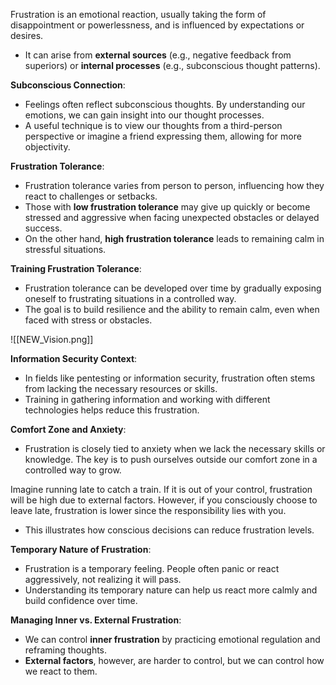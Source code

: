 Frustration is an emotional reaction, usually taking the form of disappointment or powerlessness, and is influenced by expectations or desires.
- It can arise from **external sources** (e.g., negative feedback from superiors) or **internal processes** (e.g., subconscious thought patterns).

**Subconscious Connection**:
- Feelings often reflect subconscious thoughts. By understanding our emotions, we can gain insight into our thought processes.
- A useful technique is to view our thoughts from a third-person perspective or imagine a friend expressing them, allowing for more objectivity.

**Frustration Tolerance**:
- Frustration tolerance varies from person to person, influencing how they react to challenges or setbacks.
- Those with **low frustration tolerance** may give up quickly or become stressed and aggressive when facing unexpected obstacles or delayed success.
- On the other hand, **high frustration tolerance** leads to remaining calm in stressful situations.

**Training Frustration Tolerance**:
- Frustration tolerance can be developed over time by gradually exposing oneself to frustrating situations in a controlled way.
- The goal is to build resilience and the ability to remain calm, even when faced with stress or obstacles.

![[NEW_Vision.png]]

**Information Security Context**:
- In fields like pentesting or information security, frustration often stems from lacking the necessary resources or skills.
- Training in gathering information and working with different technologies helps reduce this frustration.

**Comfort Zone and Anxiety**:
- Frustration is closely tied to anxiety when we lack the necessary skills or knowledge. The key is to push ourselves outside our comfort zone in a controlled way to grow.

Imagine running late to catch a train. If it is out of your control, frustration will be high due to external factors. However, if you consciously choose to leave late, frustration is lower since the responsibility lies with you.
- This illustrates how conscious decisions can reduce frustration levels.

**Temporary Nature of Frustration**:
- Frustration is a temporary feeling. People often panic or react aggressively, not realizing it will pass.
- Understanding its temporary nature can help us react more calmly and build confidence over time.

**Managing Inner vs. External Frustration**:
- We can control **inner frustration** by practicing emotional regulation and reframing thoughts.
- **External factors**, however, are harder to control, but we can control how we react to them.